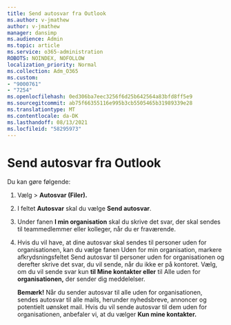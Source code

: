 ```yaml
---
title: Send autosvar fra Outlook
ms.author: v-jmathew
author: v-jmathew
manager: dansimp
ms.audience: Admin
ms.topic: article
ms.service: o365-administration
ROBOTS: NOINDEX, NOFOLLOW
localization_priority: Normal
ms.collection: Adm_O365
ms.custom:
- "9000761"
- "7254"
ms.openlocfilehash: 0ed306ba7eec3256f6d25b642564a83bfd8ff5e9
ms.sourcegitcommit: ab75f66355116e995b3cb5505465b31989339e28
ms.translationtype: MT
ms.contentlocale: da-DK
ms.lasthandoff: 08/13/2021
ms.locfileid: "58295973"
---
```

# <a name="send-automatic-replies-from-outlook"></a>Send autosvar fra Outlook

Du kan gøre følgende:

1. Vælg   >  **Autosvar (Filer).**
2. I feltet **Autosvar** skal du vælge **Send autosvar**.
3. Under fanen **I min organisation** skal du skrive det svar, der skal sendes til teammedlemmer eller kolleger, når du er fraværende.
4. Hvis du vil have, at dine autosvar skal sendes til  personer uden for organisationen, kan du vælge fanen Uden for min organisation, markere afkrydsningsfeltet Send autosvar til personer uden for organisationen og derefter skrive det svar, du vil sende, når du ikke er på kontoret.  Vælg, om du vil sende svar kun **til Mine kontakter eller** til Alle uden for **organisationen,** der sender dig meddelelser.

    **Bemærk!** Når du  sender autosvar til alle uden for organisationen, sendes autosvar til alle mails, herunder nyhedsbreve, annoncer og potentielt uønsket mail. Hvis du vil sende autosvar til dem uden for organisationen, anbefaler vi, at du vælger **Kun mine kontakter.**
